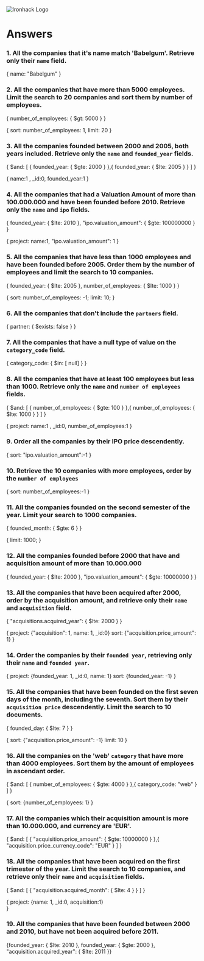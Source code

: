 ![Ironhack Logo](https://i.imgur.com/1QgrNNw.png)

# Answers

### 1. All the companies that it's name match 'Babelgum'. Retrieve only their `name` field.

{ name: "Babelgum" }

### 2. All the companies that have more than 5000 employees. Limit the search to 20 companies and sort them by **number of employees**.
{ 
  number_of_employees: { $gt: 5000 } 
}


{ 
  sort: number_of_employees: 1,
  limit: 20 
  }


### 3. All the companies founded between 2000 and 2005, both years included. Retrieve only the `name` and `founded_year` fields.

{ 
$and: [ { founded_year: { $gte: 2000 } },{ founded_year: { $lte: 2005 } } ] 
}

{
name:1 , _id:0, founded_year:1
}

### 4. All the companies that had a Valuation Amount of more than 100.000.000 and have been founded before 2010. Retrieve only the `name` and `ipo` fields.

{
founded_year: { $lte: 2010 }, "ipo.valuation_amount": { $gte: 100000000 } 
}

{
project: name:1, "ipo.valuation_amount": 1
}

### 5. All the companies that have less than 1000 employees and have been founded before 2005. Order them by the number of employees and limit the search to 10 companies.
{
founded_year: { $lte: 2005 }, number_of_employees: { $lte: 1000 } 
}

{
sort: number_of_employees: -1;
limit: 10;
}


### 6. All the companies that don't include the `partners` field.

{ partner: { $exists: false } }

### 7. All the companies that have a null type of value on the `category_code` field.

{ category_code: { $in: [ null] } }

### 8. All the companies that have at least 100 employees but less than 1000. Retrieve only the `name` and `number of employees` fields.

{ 
$and: [ { number_of_employees: { $gte: 100 } },{ number_of_employees: { $lte: 1000 } } ] 
}

{
project: name:1 , _id:0, number_of_employees:1
}


### 9. Order all the companies by their IPO price descendently.

{
sort: "ipo.valuation_amount":-1
}

### 10. Retrieve the 10 companies with more employees, order by the `number of employees`

{
sort: number_of_employees:-1
}

### 11. All the companies founded on the second semester of the year. Limit your search to 1000 companies.

{ 
founded_month: { $gte: 6 } 
}

{
limit: 1000;
}

<!-- ### 12. All the companies that have been 'deadpooled' after the third year. -->

<!-- Your Code Goes Here -->

### 12. All the companies founded before 2000 that have and acquisition amount of more than 10.000.000

{
founded_year: { $lte: 2000 }, "ipo.valuation_amount": { $gte: 10000000 } 
}

### 13. All the companies that have been acquired after 2000, order by the acquisition amount, and retrieve only their `name` and `acquisition` field.

{
"acquisitions.acquired_year": { $lte: 2000 }
}

{
project: {"acquisition": 1, name: 1, _id:0}
sort: {"acquisition.price_amount": 1}
}


### 14. Order the companies by their `founded year`, retrieving only their `name` and `founded year`.

{
project: {founded_year: 1, _id:0, name: 1}
sort: {founded_year: -1}
}

### 15. All the companies that have been founded on the first seven days of the month, including the seventh. Sort them by their `acquisition price` descendently. Limit the search to 10 documents.

{
founded_day: { $lte: 7 } 
}

{
sort: {"acquisition.price_amount": -1}
limit: 10
}

### 16. All the companies on the 'web' `category` that have more than 4000 employees. Sort them by the amount of employees in ascendant order.

{ 
$and: [ { number_of_employees: { $gte: 4000 } },{ category_code: "web"  } ] 
}

{
sort: {number_of_employees: 1}
}

### 17. All the companies which their acquisition amount is more than 10.000.000, and currency are 'EUR'.

{ 
$and: [ { "acquisition.price_amount": { $gte: 10000000 } },{ "acquisition.price_currency_code": "EUR"  } ] 
}


### 18. All the companies that have been acquired on the first trimester of the year. Limit the search to 10 companies, and retrieve only their `name` and `acquisition` fields.

{ 
$and: [ { "acquisition.acquired_month": { $lte: 4 } } ] 
}

{
project: {name: 1, _id:0, acquisition:1}     
}

### 19. All the companies that have been founded between 2000 and 2010, but have not been acquired before 2011.
{founded_year: { $lte: 2010 }, founded_year: { $gte: 2000 }, "acquisition.acquired_year": { $lte: 2011 }}

